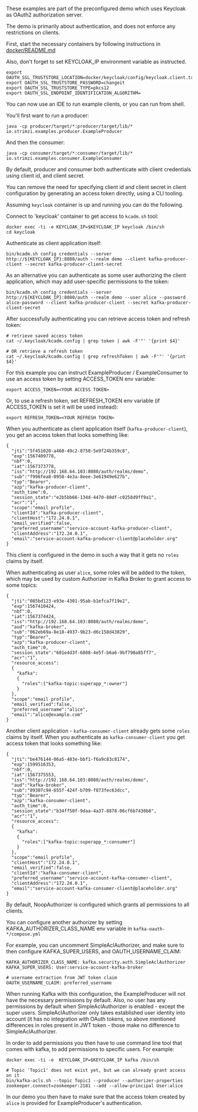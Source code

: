 
These examples are part of the preconfigured demo which uses Keycloak as OAuth2 authorization server.

The demo is primarily about authentication, and does not enforce any restrictions on clients.

First, start the necessary containers by following instructions in [docker/README.md](../docker/README.md)

Also, don't forget to set KEYCLOAK_IP environment variable as instructed.

    export OAUTH_SSL_TRUSTSTORE_LOCATION=docker/keycloak/config/keycloak.client.truststore.p12
    export OAUTH_SSL_TRUSTSTORE_PASSWORD=changeit
    export OAUTH_SSL_TRUSTSTORE_TYPE=pkcs12
    export OAUTH_SSL_ENDPOINT_IDENTIFICATION_ALGORITHM=


You can now use an IDE to run example clients, or you can run from shell.

You'll first want to run a producer:

    java -cp producer/target/*:producer/target/lib/* io.strimzi.examples.producer.ExampleProducer
    
And then the consumer:

    java -cp consumer/target/*:consumer/target/lib/* io.strimzi.examples.consumer.ExampleConsumer

By default, producer and consumer both authenticate with client credentials using client id, and client secret.



You can remove the need for specifying client id and client secret in client configuration by generating an access token 
directly, using a CLI tooling.

Assuming `keycloak` container is up and running you can do the following.

Connect to 'keycloak' container to get access to `kcadm.sh` tool:

    docker exec -ti -e KEYCLOAK_IP=$KEYCLOAK_IP keycloak /bin/sh
    cd keycloak
    
Authenticate as client application itself:

    bin/kcadm.sh config credentials --server http://${KEYCLOAK_IP}:8080/auth --realm demo --client kafka-producer-client --secret kafka-producer-client-secret

As an alternative you can authenticate as some user authorizing the client application, which may add user-specific permissions to the token:

    bin/kcadm.sh config credentials --server http://${KEYCLOAK_IP}:8080/auth --realm demo --user alice --password alice-password --client kafka-producer-client --secret kafka-producer-client-secret
    
After successfully authenticating you can retrieve access token and refresh token:

    # retrieve saved access token
    cat ~/.keycloak/kcadm.config | grep token | awk -F'"' '{print $4}'
    
    # OR retrieve a refresh token
    cat ~/.keycloak/kcadm.config | grep refreshToken | awk -F'"' '{print $4}'

For this example you can instruct ExampleProducer / ExampleConsumer to use an access token by setting ACCESS_TOKEN env variable:

    export ACCESS_TOKEN=<YOUR ACCESS TOKEN>
    
Or, to use a refresh token, set REFRESH_TOKEN env variable (if ACCESS_TOKEN is set it will be used instead):

    export REFRESH_TOKEN=<YOUR REFRESH TOKEN>
 

When you authenticate as client application itself (`kafka-producer-client`), you get an access token that looks something like:

```
{
  "jti":"5f451020-a460-49c2-8750-5e9f24b359c8",
  "exp":1567409778,
  "nbf":0,
  "iat":1567373778,
  "iss":"http://192.168.64.103:8080/auth/realms/demo",
  "sub":"f996fea8-0958-4e3a-8eee-3e61949e627b",
  "typ":"Bearer",
  "azp":"kafka-producer-client",
  "auth_time":0,
  "session_state":"e2b5bb66-134d-4470-80df-c0258d9ff9a1",
  "acr":"1",
  "scope":"email profile",
  "clientId":"kafka-producer-client",
  "clientHost":"172.24.0.1",
  "email_verified":false,
  "preferred_username":"service-account-kafka-producer-client",
  "clientAddress":"172.24.0.1",
  "email":"service-account-kafka-producer-client@placeholder.org"
}
```

This client is configured in the demo in such a way that it gets no `roles` claims by itself.

When authenticating as user `alice`, some roles will be added to the token, which may be used by custom Authorizer in Kafka Broker
to grant access to some topics:

```
{
  "jti":"085bd123-e93e-4301-95ab-b1efca7f19e2",
  "exp":1567410424,
  "nbf":0,
  "iat":1567374424,
  "iss":"http://192.168.64.103:8080/auth/realms/demo",
  "aud":"kafka-broker",
  "sub":"062eb69a-8e18-4937-9b23-d6c158d43829",
  "typ":"Bearer",
  "azp":"kafka-producer-client",
  "auth_time":0,
  "session_state":"601e4d3f-6808-4e5f-b6a6-9bf790a85ff7",
  "acr":"1",
  "resource_access":
  {
    "kafka":
    {
      "roles":["kafka-topic:superapp_*:owner"]
    }
  },
  "scope":"email profile",
  "email_verified":false,
  "preferred_username":"alice",
  "email":"alice@example.com"
}
```

Another client application - `kafka-consumer-client` already gets some `roles` claims by itself.
When you authenticate as `kafka-consumer-client` you get access token that looks something like:

```
{
  "jti":"be476144-06a5-483e-bbf1-f6a9c83c8174",
  "exp":1599516353,
  "nbf":0,
  "iat":1567375553,
  "iss":"http://192.168.64.103:8080/auth/realms/demo",
  "aud":"kafka-broker",
  "sub":"89307c94-655f-424f-b709-f873fec63dcc",
  "typ":"Bearer",
  "azp":"kafka-consumer-client",
  "auth_time":0,
  "session_state":"b34ff50f-9daa-4a37-8878-06cf6b7430b8",
  "acr":"1",
  "resource_access":
  {
    "kafka":
    {
      "roles":["kafka-topic:superapp_*:consumer"]
    }
  },
  "scope":"email profile",
  "clientHost":"172.24.0.1",
  "email_verified":false,
  "clientId":"kafka-consumer-client",
  "preferred_username":"service-account-kafka-consumer-client",
  "clientAddress":"172.24.0.1",
  "email":"service-account-kafka-consumer-client@placeholder.org"
}

```


By default, NoopAuthorizer is configured which grants all permissions to all clients.


You can configure another authorizer by setting KAFKA_AUTHORIZER_CLASS_NAME env variable in `kafka-oauth-*/compose.yml`

For example, you can uncomment SimpleAclAuthorizer, and make sure to then configure KAFKA_SUPER_USERS, and OAUTH_USERNAME_CLAIM:

    KAFKA_AUTHORIZER_CLASS_NAME: kafka.security.auth.SimpleAclAuthorizer
    KAFKA_SUPER_USERS: User:service-account-kafka-broker

    # username extraction from JWT token claim
    OAUTH_USERNAME_CLAIM: preferred_username

When running Kafka with this configuration, the ExampleProducer will not have the necessary permissions by default. Also, no user has any
permissions by default when SimpleAclAuthorizer is enabled - except the super users. SimpleAclAuthorizer only takes established user
identity into account (it has no integration with OAuth tokens, so above mentioned differences in roles present in JWT token - those 
make no difference to SimpleAclAuthorizer.

In order to add permissions you then have to use command line tool that comes with kafka, to add permissions to specific users.
For example:

    docker exec -ti -e  KEYCLOAK_IP=$KEYCLOAK_IP kafka /bin/sh
    
    # Topic 'Topic1' does not exist yet, but we can already grant access on it
    bin/kafka-acls.sh --topic Topic1 --producer --authorizer-properties zookeeper.connect=zookeeper:2181 --add --allow-principal User:alice

In our demo you then have to make sure that the access token created by `alice` is provided for ExampleProducer's authentication.
